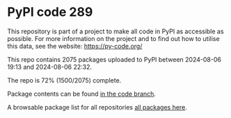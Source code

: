 # PyPI code 289

This repository is part of a project to make all code in PyPI as accessible as possible. For more information 
on the project and to find out how to utilise this data, see the website: https://py-code.org/

This repo contains 2075 packages uploaded to PyPI between 
2024-08-06 19:13 and 2024-08-06 22:32.

The repo is 72% (1500/2075) complete.

Package contents can be found [in the code branch](https://github.com/pypi-data/pypi-mirror-289/tree/code/packages).

A browsable package list for all repositories [all packages here](https://py-code.org/repositories/pypi-mirror-289).


